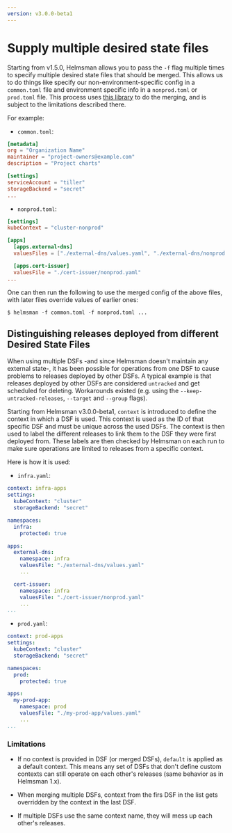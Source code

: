 ```yaml
---
version: v3.0.0-beta1
---
```


# Supply multiple desired state files

Starting from v1.5.0, Helmsman allows you to pass the `-f` flag multiple times to specify multiple desired state files
that should be merged. This allows us to do things like specify our non-environment-specific config in a `common.toml` file
and environment specific info in a `nonprod.toml` or `prod.toml` file. This process uses [this library](https://github.com/imdario/mergo)
to do the merging, and is subject to the limitations described there.

For example:

* `common.toml`:
```toml
[metadata]
org = "Organization Name"
maintainer = "project-owners@example.com"
description = "Project charts"

[settings]
serviceAccount = "tiller"
storageBackend = "secret"
...
```

* `nonprod.toml`:
```toml
[settings]
kubeContext = "cluster-nonprod"

[apps]
  [apps.external-dns]
  valuesFiles = ["./external-dns/values.yaml", "./external-dns/nonprod.yaml"]

  [apps.cert-issuer]
  valuesFile = "./cert-issuer/nonprod.yaml"
...
```

One can then run the following to use the merged config of the above files, with later files override values of earlier ones:
```shell
$ helmsman -f common.toml -f nonprod.toml ...
```

## Distinguishing releases deployed from different Desired State Files

When using multiple DSFs -and since Helmsman doesn't maintain any external state-, it has been possible for operations from one DSF to cause problems to releases deployed by other DSFs. A typical example is that releases deployed by other DSFs are considered `untracked` and get scheduled for deleting. Workarounds existed (e.g. using the `--keep-untracked-releases`, `--target` and `--group` flags). 

Starting from Helmsman v3.0.0-beta1, `context` is introduced to define the context in which a DSF is used. This context is used as the ID of that specific DSF and must be unique across the used DSFs. The context is then used to label the different releases to link them to the DSF they were first deployed from. These labels are then checked by Helmsman on each run to make sure operations are limited to releases from a specific context.

Here is how it is used: 

* `infra.yaml`:
```yaml
context: infra-apps
settings:
  kubeContext: "cluster"
  storageBackend: "secret"

namespaces: 
  infra:
    protected: true

apps:
  external-dns:
    namespace: infra
    valuesFile: "./external-dns/values.yaml"
    ...

  cert-issuer:
    namespace: infra
    valuesFile: "./cert-issuer/nonprod.yaml"
    ...
...
```

* `prod.yaml`:
```yaml
context: prod-apps
settings:
  kubeContext: "cluster"
  storageBackend: "secret"

namespaces: 
  prod:
    protected: true

apps:
  my-prod-app:
    namespace: prod
    valuesFile: "./my-prod-app/values.yaml"
    ...
...
```

### Limitations

- If no context is provided in DSF (or merged DSFs), `default` is applied as a default context. This means any set of DSFs that don't define custom contexts can still operate on each other's releases (same behavior as in Helmsman 1.x).

- When merging multiple DSFs, context from the firs DSF in the list gets overridden by the context in the last DSF.

- If multiple DSFs use the same context name, they will mess up each other's releases.
